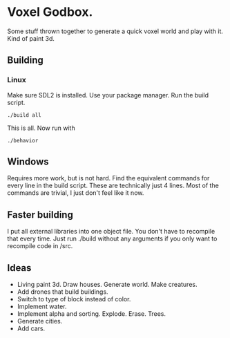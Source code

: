 
# Voxel Godbox.

Some stuff thrown together to generate a quick voxel world and play with it. Kind of paint 3d.

## Building

### Linux

Make sure SDL2 is installed. Use your package manager. Run the build script.

    ./build all

This is all. Now run with

    ./behavior

## Windows

Requires more work, but is not hard. Find the equivalent commands for every line in the build script. 
These are technically just 4 lines. Most of the commands are trivial, I just don't feel like it now.

## Faster building

I put all external libraries into one object file. You don't have to recompile that every time.
Just run ./build without any arguments if you only want to recompile code in /src.

## Ideas 

 - Living paint 3d. Draw houses. Generate world. Make creatures. 
 - Add drones that build buildings. 
 - Switch to type of block instead of color.
 - Implement water.
 - Implement alpha and sorting. 
   Explode. Erase. Trees. 
 - Generate cities.
 - Add cars.

